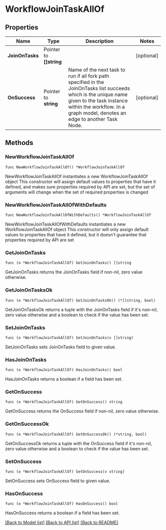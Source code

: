 # WorkflowJoinTaskAllOf

## Properties

Name | Type | Description | Notes
------------ | ------------- | ------------- | -------------
**JoinOnTasks** | Pointer to **[]string** |  | [optional] 
**OnSuccess** | Pointer to **string** | Name of the next task to run if all fork path specified in the JoinOnTasks list succeeds which is the unique name given to the task instance within the workflow. In a graph model, denotes an edge to another Task Node. | [optional] 

## Methods

### NewWorkflowJoinTaskAllOf

`func NewWorkflowJoinTaskAllOf() *WorkflowJoinTaskAllOf`

NewWorkflowJoinTaskAllOf instantiates a new WorkflowJoinTaskAllOf object
This constructor will assign default values to properties that have it defined,
and makes sure properties required by API are set, but the set of arguments
will change when the set of required properties is changed

### NewWorkflowJoinTaskAllOfWithDefaults

`func NewWorkflowJoinTaskAllOfWithDefaults() *WorkflowJoinTaskAllOf`

NewWorkflowJoinTaskAllOfWithDefaults instantiates a new WorkflowJoinTaskAllOf object
This constructor will only assign default values to properties that have it defined,
but it doesn't guarantee that properties required by API are set

### GetJoinOnTasks

`func (o *WorkflowJoinTaskAllOf) GetJoinOnTasks() []string`

GetJoinOnTasks returns the JoinOnTasks field if non-nil, zero value otherwise.

### GetJoinOnTasksOk

`func (o *WorkflowJoinTaskAllOf) GetJoinOnTasksOk() (*[]string, bool)`

GetJoinOnTasksOk returns a tuple with the JoinOnTasks field if it's non-nil, zero value otherwise
and a boolean to check if the value has been set.

### SetJoinOnTasks

`func (o *WorkflowJoinTaskAllOf) SetJoinOnTasks(v []string)`

SetJoinOnTasks sets JoinOnTasks field to given value.

### HasJoinOnTasks

`func (o *WorkflowJoinTaskAllOf) HasJoinOnTasks() bool`

HasJoinOnTasks returns a boolean if a field has been set.

### GetOnSuccess

`func (o *WorkflowJoinTaskAllOf) GetOnSuccess() string`

GetOnSuccess returns the OnSuccess field if non-nil, zero value otherwise.

### GetOnSuccessOk

`func (o *WorkflowJoinTaskAllOf) GetOnSuccessOk() (*string, bool)`

GetOnSuccessOk returns a tuple with the OnSuccess field if it's non-nil, zero value otherwise
and a boolean to check if the value has been set.

### SetOnSuccess

`func (o *WorkflowJoinTaskAllOf) SetOnSuccess(v string)`

SetOnSuccess sets OnSuccess field to given value.

### HasOnSuccess

`func (o *WorkflowJoinTaskAllOf) HasOnSuccess() bool`

HasOnSuccess returns a boolean if a field has been set.


[[Back to Model list]](../README.md#documentation-for-models) [[Back to API list]](../README.md#documentation-for-api-endpoints) [[Back to README]](../README.md)


